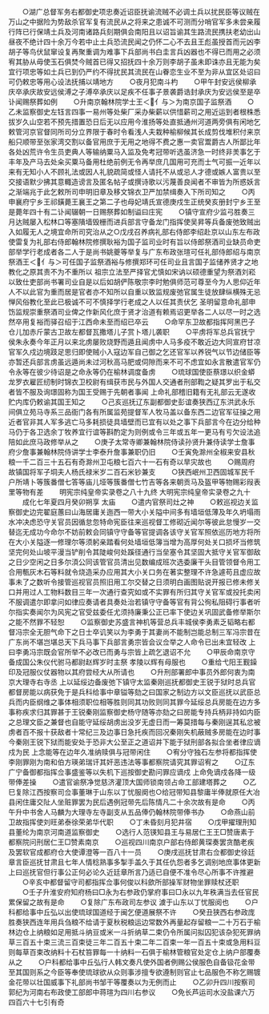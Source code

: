 <!-- { "loadSidebar": true } -->
　　○湖广总督军务右都御史项忠奏近诏臣抚谕流贼不必调土兵以扰民臣等议贼在万山之中据险为势敌杀官军复有流民从之将来之患诚不可测而分哨官军多未尝亲履行阵已行保靖土兵及河南诸路兵刻期俱会南阳且以诏旨谕其生路流民携扶老幼出山昼夜不绝计四十余万今若中止土兵恐流民闻之仍怀二心不去且王彪虽授首而元凶李胡子等鸟伏鼠窜设复再聚重调为难事下兵部尚书白圭言兵凶器也不得已而用之必须宥其胁从毋使玉石俱焚今贼首已得又招抚四十余万则李胡子虽未即诛亦且无能为矣宜行项忠等如土兵已到仍严约不得扰民其流民在山眷恋生业不至为非从宜区处诏曰可仍敕忠等用心设法抚捕以靖地方
　　○夜月犯南斗杓
　　○甲午封安远侯柳承庆卒承庆故安远侯溥之子溥卒承庆以足疾不任事子景袭爵诰封承庆为安远侯至是卒讣闻赐祭葬如例
　　○升南京翰林院学士王＜亻与＞为南京国子监祭酒
　　○乙未监察御史左钰言四事一易州等处柴厂采办柴薪以供惜薪司之用近运到者根株悉拔岁久山空若不预先措置恐日后无以应用今淮扬等处直抵通州河道两旁俱有闲地乞敕管河京官督同所司分立界限于春时令看浅人夫栽种榆柳候其长成剪伐堆积付来京船只顺带至张家湾交割以备官用庶于无用之地得不费之惠一卖官鬻爵古人所鄙比年各处凶荒许令生员吏典人等输纳粟马入监及免考冠带听选虽济急一时终非羙事乞于丰年及产马去处籴买粟马备用杜绝前例无令再举庶几国用可充而士气可振一近年以来有无知小人不顾礼法或因人礼貌疏简或怪人请托不从或忌人才德或嫉人富贵以至交接语默少拂其意輙造谤言及匿名帖子或撰诗歌以污蔑善良闻者不审皆为所惑妖言之渐端兆于此乞敕所司申明旧章及移文锦衣卫严加禁缉奏入下所司知之
　　○丙申襄府宁乡王祁鐄薨王襄王之第二子也母妃靖氏宣德庚戍生正统癸亥册封宁乡王至是薨年四十有二讣闻辍朝一日赐祭葬如制谥曰庄宪
　　○镇守宣府少监弓胜奏三月达贼屡入松林口等塞隤墙毁栅而进兵部言守备龙门指挥使吴昇等兵备废弛致贼出入如履无人之境宜命所司究治从之○戊戌召养病礼部右侍郎李绍赴京以山东左布政使雷复为礼部右侍郎翰林院修撰耿裕为国子监司业时有旨以侍郎祭酒司业缺员命吏部举学行老成者各二人于是尚书姚夔等举复与广东布政张瑄可任礼部侍郎绍与南京祭酒王＜亻与＞可任国子监祭酒裕与修撰郑环可任司业且言国子监储养贤才之地教化之原其责不为不重所以  祖宗立法至严择官尤慎如宋讷以硕德重望为祭酒刘崧以致仕吏部尚书署司业自是以后如胡俨陈敬宗李时勉俱师范可尊至今为人思仰近年人不以此官为重而居是官者亦不知所以自重以致监规废弛官属生徒放肆纵横殊无忌惮风俗教化至此已极诚不可不慎择学行老成之人以任其责伏乞  圣明留意命礼部申饬监规崇重祭酒司业俾之作新风化庶于贤才治道有赖焉诏更举各二人以尽一时之选然卒用复裕而驿召绍于江西命未至而绍已卒云
　　○命罕东卫故都指挥阿黑巴子仓儿加赤斤蒙古卫故左都督瓦撒塔儿子赏卜塔儿袭职
　　○平虏将军总兵官抚宁侯朱永奏今年正月以来北虏屡败烧野而遁且闻虏中人马多疫不敢近边大同宣府甘凉官军久戍边境跂足思归即使贼小入寇边军自己御之乞还官军以养锐气以节边储臣等亦暂还兵部言虏虽远遁尚未过河秋高马肥或伺隙而来不可不虑宜如永言散遣官军仍令永等在彼少待诏是之命永等仍在榆林调度备虏
　　○琉球国使臣蔡璟以织金蟒龙罗衣雇匠纫制时锦衣卫校尉有缉获市民与外国人交通者刑部鞫之疑其罗出于私交者皆不服及询璟固称为国王受赐于先朝者事闻  上命礼部稽旧籍有无礼部云无遂收贮内库仍敕谕其国王知之
　　○己亥巡抚辽东副都御史彭谊奏狭西辽东洪武永乐间俱立苑马寺系三品衙门各有所属监苑提督军人牧马盖以备东西二边官军征操之用近者官非其人军多逃亡马多耗损徒具墙壁而已宜有以处之事下兵部言今在边分给种马仍于各卫选余丁牧养宜行谊等斟酌定为则例或令三年或五年一更马有亏欠设法追陪如此庶马政修举从之
　　○庚子太常寺卿兼翰林院侍读孙贤升兼侍读学士詹事府少詹事兼翰林院侍讲学士李泰升詹事兼职仍旧
　　○壬寅免滁州全椒来安县秋粮一千二百三十五石有奇滁州卫屯粮七百六十一石有奇以旱灾故也
　　○赐周府故镇国将军子垌夫人杨氏禄米岁二百石米钞兼支
　　○狭西岷州卫西固城军民千户所靖卜等簇番僧七答等庙儿垭等簇番僧七竹吉等各来朝贡马及盔甲等物赐彩叚表里等物有差
　　明宪宗纯皇帝实录卷之八十九终
大明宪宗纯皇帝实录卷之九十
　　成化七年夏四月癸卯朔享  太庙
　　○遣内官祭司灶之神
　　○敕巡视边关监察御史边完翟庭蕙曰山海居庸关迤西一带大小关隘中间多有墙垣低薄及年久坍塌雨水冲决虑恐守关官员因循怠忽特命宪臣往来巡视督工修砌近闻尔等彼此怠慢岁一交替迄无成功今命尔不妨前敕会同镇守守备等官提调各该守关官军照依巡历地方将所在大小关隘逐一修理尔等须躬亲踏看何处墙垣低簿当增为高厚何处关口损坏当修筑坚完何处山坡平漫当铲削令其陡峻何处蹊径通行当垒塞令其坚固大抵守关官军御敌之日少空闲之日多尔湏公同该管官员清出见数编成班次选委廉干头目管领督令用工合用甎灰木石等料就令烧造采办应用其大小关口务在著实整理不许急遽苟且虚应故事未了之数听令接管巡视官员照旧用工尔交替之日须明白画图贴说开报已修未修关口并用过人工物料数目三年一次通行查究如或不实罪有所归其守关官军或投托卖闲不服调遣尔即拿问如律应奏请者具奏处治若镇守守备等官有背公徇私阻碍行事者听尔指实奏闻尔为风宪之官受兹委任尤须持廉秉公正已率下使边关巩固武备修举斯尔之能不然罪不轻恕
　　○监察御史苏盛言神机等营总兵丰城侯李勇素乏韬略右都督冯宗全无胆气命下之日士卒讥笑以为李勇于其妻尚不能制岂能总制三军冯宗昔在广东尚不堪岂堪总天下兵马事下兵部言勇宗皆会议佥举之人命令已出未宜轻改  上曰李勇冯宗既会官所举不必改已而勇与宗皆上疏乞退诏不允
　　○甲辰命南京守备成国公朱仪代驸马都尉赵辉岁时主祭  孝陵以辉有母服也
　　○重给弋阳王觐鐰印及冠服仪仗器物以其府尝经大从所请也
　　○升刑部署郎中事员外郎何衷为南京大理寺右寺丞  上以延绥边备废弛下镇守太监秦刚巡抚都御史王锐于狱时总兵官都督房能以病获免于是兵科给事中章镒等劾之曰国家之制边方以文臣巡抚以武臣总兵而内臣纲维之事体相须职位相等胜则同其功败则同其罪今延绥总兵房能在边方多事称疾求归其罪甚于王锐秦刚监察御史杨守随等亦劾之曰房能专持兵柄非持如内臣之总理文臣之兼督也自能守延绥胡虏出没岁无虚日而一筹莫措每与秦刚逞其私忿被虏者百不报十获敌者十常纪三及边事日急托疾而回况秦刚失机蔽贼多房能在边时事今秦刚王锐下狱而能安处于恐非大公至正之道诏并下能于狱刑部各拟合坐者律应谪戍为民  上念能等在边年久准纳赎俱与冠带闲住
　　○宥分守独石左参将都指挥使李刚罪刚为南和伯方瑛弟瑞讦其奸恶违法等事都察院请究其罪诏宥之
　　○辽东广宁备御都指挥佥事盛鉴等以失机下巡按御史勘问罪应谪戍  上命免谪戍各降一级带俸差操
　　○遣官谕祭净觉慈济灌顶大国师锁南领占命工部建塔葬之
　　○乙巳复除江西按察司佥事董琳于山东以丁忧服阕也○给冠带知县黎庸半俸就原任大冶县闲住庸交阯人坐赃罪罢为民后遇例冠带先后陈情凡二十余次故有是命
　　○丙午升中书舍人马麟为大理寺左寺副支从五品俸仍翰林院带俸书办
　　○命燕山前卫故指挥使刘旺弟泰徐荣弟华代职
　　○丁未昏刻月犯井宿
　　○戊甲擢理刑知县董纶为南京河南道监察御史
　　○选行人范锳知县王与易居仁王王□赞唐素于都察院问刑居仁王□赞素南京
　　○巡视四川南京户部右侍郎黄琛奏罢贪酷老疾及罢软官成都府仓大使谭澄等一百八十一员
　　○庚戌巡抚甘肃右佥都御史徐廷章言臣巡抚甘肃且七年人情稔熟事多掣手盖久于其任仇怨者多乞调别地庶事体更新  上曰巡抚官但行事公正何必论久近廷章所言乃适已自便不准令尽心所事不许推避
　　○辛亥中都督留守司都指挥佥事何俊以科歛所部操军财物坐罪赎杖还职
　　○壬子升淮安府知府杨曰□永为右参政仍掌府事曰□永以九年秩满当去任官民累保留之故有是命
　　○复除广东布政司左参议  澞于山东以丁忧服阅也
　　○户科都给事中丘弘以出使琉球国道经于闽乞便道展祭不许
　　○癸丑狭西右参政庞胜奏狭西连年用兵刍粮不给请于夏秋税粮运边常数外再量起存留粮一二十万石于榆林边仓上纳粮如足用抵斗纳豆或米一斗折纳草二束仍令所属问拟囚犯该杂犯死罪纳草三百五十束三流三百束徒三年二百五十束二年二百束一年一百五十束或急用料豆则每草百束改纳料十石杖笞罪每一十纳料一石俱于榆林管粮官处定仓上纳户部覆奏从之
　　○户科都给事中丘弘行人韩文奏凡使外国者例赐公侯服色自备钑花金带至其国则系之今臣等奉使琉球欲从众则事涉擅专欲遵制则官止七品服色不称乞赐镀金花带以壮国威事下礼部尚书邹干等覆奏以为无例而止
　　○乙卯升四川按察司郭纪为河南右布政使工部郎中蒋瑄为四川右参议
　　○免长芦运司水没盐课六万四百六十七引有奇
